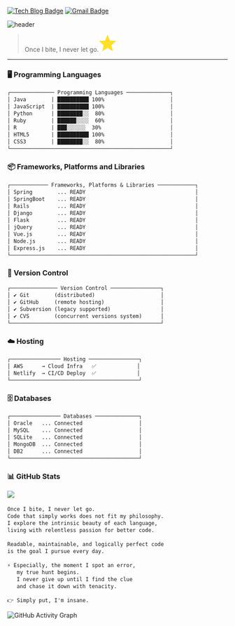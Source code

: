 [![Tech Blog Badge](http://img.shields.io/badge/-Tech%20blog-black?style=flat-square&logo=github&link=https://yoonbitnara.github.io/)](https://yoonbitnara.github.io/)  [![Gmail Badge](https://img.shields.io/badge/Gmail-d14836?style=flat-square&logo=Gmail&logoColor=white&link=mailto:ybnr92@gmail.com)](mailto:ybnr92@gmail.com)

![header](https://capsule-render.vercel.app/api?type=waving&color=0:000000,100:ff0000&height=200&section=header&text=PitbullTerrier%20Dev&fontSize=45&fontColor=ffffff&animation=twinkling)
> Once I bite, I never let go.<a href="https://github.com/OWNER"><img src="https://raw.githubusercontent.com/acervenky/animated-github-badges/master/assets/starbadge.gif" width="40" height="40"></a>
---
### 🖥 Programming Languages
```text
┌────────────── Programming Languages ──────────────┐
│ Java        | ██████████ 100%                     │
│ JavaScript  | ██████████ 100%                     │
│ Python      | ████████░░  80%                     │
│ Ruby        | ██████░░░░  60%                     │
│ R           | ███░░░░░░  30%                      │
│ HTML5       | ██████████ 100%                     │
│ CSS3        | ████████░░  80%                     │
└───────────────────────────────────────────────────┘
```

### 📦 Frameworks, Platforms and Libraries
```
┌──────────── Frameworks, Platforms & Libraries ────────────┐
│ Spring        ... READY                                   │
│ SpringBoot    ... READY                                   │
│ Rails         ... READY                                   │
│ Django        ... READY                                   │
│ Flask         ... READY                                   │
│ jQuery        ... READY                                   │
│ Vue.js        ... READY                                   │
│ Node.js       ... READY                                   │
│ Express.js    ... READY                                   │
└───────────────────────────────────────────────────────────┘
```

### 💾 Version Control
```
┌─────────────── Version Control ────────────────┐
│ ✔ Git        (distributed)                     │
│ ✔ GitHub     (remote hosting)                  │
│ ✔ Subversion (legacy supported)                │
│ ✔ CVS        (concurrent versions system)      │
└────────────────────────────────────────────────┘
```

### ☁️ Hosting
```
┌──────────────── Hosting ────────────────┐
│ AWS      → Cloud Infra   ✅             │
│ Netlify  → CI/CD Deploy  ✅             │
└─────────────────────────────────────────┘
```

### 🗄 Databases
```
┌──────────────── Databases ──────────────┐
│ Oracle   ... Connected                  │
│ MySQL    ... Connected                  │
│ SQLite   ... Connected                  │
│ MongoDB  ... Connected                  │
│ DB2      ... Connected                  │
└─────────────────────────────────────────┘
```

### 📊 GitHub Stats
<p align="left"> <img src="https://github-readme-stats.vercel.app/api?username=yoonbitnara&show_icons=true&theme=tokyonight&hide_border=true" /></p>

```text
Once I bite, I never let go.  
Code that simply works does not fit my philosophy.  
I explore the intrinsic beauty of each language,  
living with relentless passion for better code.  

Readable, maintainable, and logically perfect code  
is the goal I pursue every day.  

⚡ Especially, the moment I spot an error,  
   my true hunt begins.  
   I never give up until I find the clue  
   and chase it down with tenacity.  

👉 Simply put, I'm insane.
```
![GitHub Activity Graph](https://github-readme-activity-graph.vercel.app/graph?username=yoonbitnara&theme=tokyo-night)
